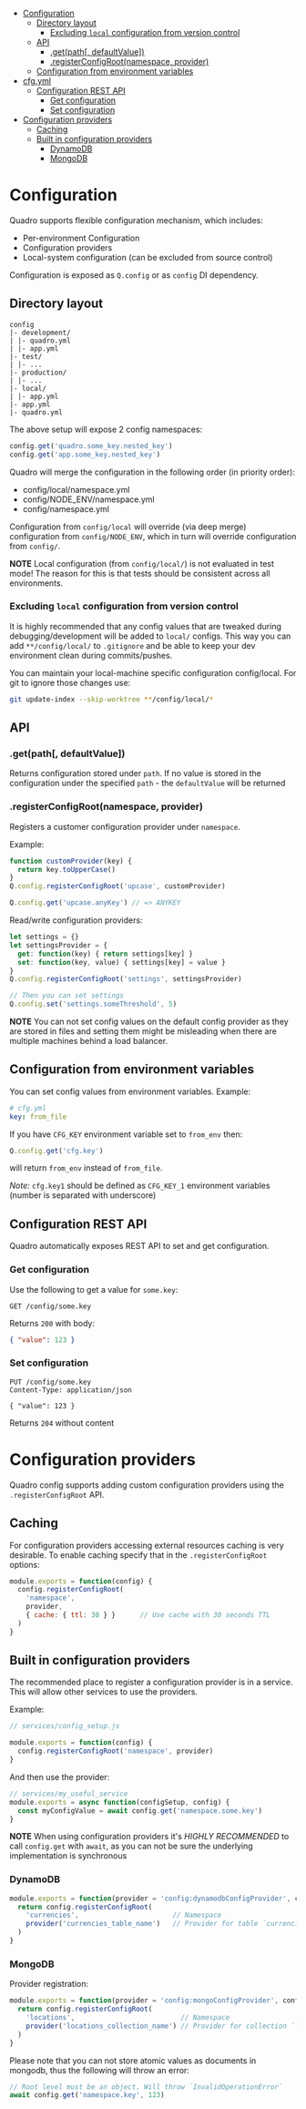 <!-- TOC depthFrom:1 depthTo:6 withLinks:1 updateOnSave:1 orderedList:0 -->

- [Configuration](#configuration)
	- [Directory layout](#directory-layout)
		- [Excluding `local` configuration from version control](#excluding-local-configuration-from-version-control)
	- [API](#api)
		- [.get(path[, defaultValue])](#getpath-defaultvalue)
		- [.registerConfigRoot(namespace, provider)](#registerconfigrootnamespace-provider)
	- [Configuration from environment variables](#configuration-from-environment-variables)
- [cfg.yml](#cfgyml)
	- [Configuration REST API](#configuration-rest-api)
		- [Get configuration](#get-configuration)
		- [Set configuration](#set-configuration)
- [Configuration providers](#configuration-providers)
	- [Caching](#caching)
	- [Built in configuration providers](#built-in-configuration-providers)
		- [DynamoDB](#dynamodb)
		- [MongoDB](#mongodb)

<!-- /TOC -->

# Configuration

Quadro supports flexible configuration mechanism, which includes:

- Per-environment Configuration
- Configuration providers
- Local-system configuration (can be excluded from source control)

Configuration is exposed as `Q.config` or as `config` DI dependency.

## Directory layout

```
config
|- development/
| |- quadro.yml
| |- app.yml
|- test/
| |- ...
|- production/
| |- ...
|- local/
| |- app.yml
|- app.yml
|- quadro.yml
```

The above setup will expose 2 config namespaces:

```js
config.get('quadro.some_key.nested_key')
config.get('app.some_key.nested_key')
```

Quadro will merge the configuration in the following order (in priority order):

- config/local/namespace.yml
- config/NODE_ENV/namespace.yml
- config/namespace.yml

Configuration from `config/local` will override (via deep merge) configuration from `config/NODE_ENV`, which in turn will override configuration from `config/`.

**NOTE** Local configuration (from `config/local/`) is not evaluated in test mode!
The reason for this is that tests should be consistent across all environments.

### Excluding `local` configuration from version control

It is highly recommended that any config values that are tweaked during debugging/development
will be added to `local/` configs. This way you can add `**/config/local/` to `.gitignore`
and be able to keep your dev environment clean during commits/pushes.

You can maintain your local-machine specific configuration config/local.
For git to ignore those changes use:

```sh
git update-index --skip-worktree **/config/local/*
```

## API

### .get(path[, defaultValue])

Returns configuration stored under `path`. If no value is stored in the configuration under the specified `path` - the `defaultValue` will be returned

### .registerConfigRoot(namespace, provider)

Registers a customer configuration provider under `namespace`.

Example:

```js
function customProvider(key) {
  return key.toUpperCase()
}
Q.config.registerConfigRoot('upcase', customProvider)

Q.config.get('upcase.anyKey') // => ANYKEY
```

Read/write configuration providers:

```js
let settings = {}
let settingsProvider = {
  get: function(key) { return settings[key] }
  set: function(key, value) { settings[key] = value }
}
Q.config.registerConfigRoot('settings', settingsProvider)

// Then you can set settings
Q.config.set('settings.someThreshold', 5)
```

**NOTE** You can not set config values on the default config provider as they
are stored in files and setting them might be misleading when there are multiple machines
behind a load balancer.


## Configuration from environment variables

You can set config values from environment variables. Example:

```yaml
# cfg.yml
key: from_file
```

If you have `CFG_KEY` environment variable set to `from_env` then:

```js
Q.config.get('cfg.key')
```

will return `from_env` instead of `from_file`.

*Note:* `cfg.key1` should be defined as `CFG_KEY_1` environment variables (number
is separated with underscore)

## Configuration REST API

Quadro automatically exposes REST API to set and get configuration.

### Get configuration
Use the following to get a value for `some.key`:

```http
GET /config/some.key
```

Returns `200` with body:

```json
{ "value": 123 }
```

### Set configuration

```http
PUT /config/some.key
Content-Type: application/json

{ "value": 123 }
```

Returns `204` without content

# Configuration providers

Quadro config supports adding custom configuration providers using the
`.registerConfigRoot` API.

## Caching

For configuration providers accessing external resources caching is
very desirable. To enable caching specify that in the `.registerConfigRoot` options:

```js
module.exports = function(config) {
  config.registerConfigRoot(
    'namespace',
    provider,
    { cache: { ttl: 30 } }      // Use cache with 30 seconds TTL
  )
}
```

## Built in configuration providers

The recommended place to register a configuration provider is in a service. This will allow other services to use the providers.

Example:

```js
// services/config_setup.js

module.exports = function(config) {
  config.registerConfigRoot('namespace', provider)
}
```

And then use the provider:

```js
// services/my_useful_service
module.exports = async function(configSetup, config) {
  const myConfigValue = await config.get('namespace.some.key')
}
```

**NOTE** When using configuration providers it's *HIGHLY RECOMMENDED* to call `config.get` with `await`, as you can not be sure the underlying implementation is synchronous

### DynamoDB

```js
module.exports = function(provider = 'config:dynamodbConfigProvider', config) {
  return config.registerConfigRoot(
    'currencies',                       // Namespace
    provider('currencies_table_name')   // Provider for table `currencies_table_name`
  )
}
```

### MongoDB

Provider registration:

```js
module.exports = function(provider = 'config:mongoConfigProvider', config) {
  return config.registerConfigRoot(
    'locations',                          // Namespace
    provider('locations_collection_name') // Provider for collection `locations_collection_name`
  )
}
```

Please note that you can not store atomic values as documents in mongodb, thus the following will throw an error:

```js
// Root level must be an object. Will throw `InvalidOperationError`
await config.get('namespace.key', 123)
```
